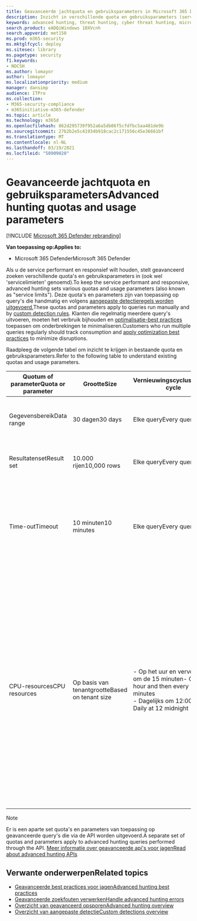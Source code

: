 ```yaml
---
title: Geavanceerde jachtquota en gebruiksparameters in Microsoft 365 Defender
description: Inzicht in verschillende quota en gebruiksparameters (servicelimieten) die ervoor zorgen dat de geavanceerde huntingservice reageert
keywords: advanced hunting, threat hunting, cyber threat hunting, microsoft threat protection, microsoft 365, mtp, m365, search, query, telemetry, schema, kusto, CPU limit, query limit, resources, maximum results, quota, parameters, allocation
search.product: eADQiWindows 10XVcnh
search.appverid: met150
ms.prod: m365-security
ms.mktglfcycl: deploy
ms.sitesec: library
ms.pagetype: security
f1.keywords:
- NOCSH
ms.author: lomayor
author: lomayor
ms.localizationpriority: medium
manager: dansimp
audience: ITPro
ms.collection:
- M365-security-compliance
- m365initiative-m365-defender
ms.topic: article
ms.technology: m365d
ms.openlocfilehash: 862d295739f952a6a5db06f5cfdfbc5aa481de9b
ms.sourcegitcommit: 27b2b2e5c41934b918cac2c171556c45e36661bf
ms.translationtype: MT
ms.contentlocale: nl-NL
ms.lasthandoff: 03/19/2021
ms.locfileid: "50909020"
---
```

# <a name="advanced-hunting-quotas-and-usage-parameters"></a><span data-ttu-id="81769-104">Geavanceerde jachtquota en gebruiksparameters</span><span class="sxs-lookup"><span data-stu-id="81769-104">Advanced hunting quotas and usage parameters</span></span>

[!INCLUDE [Microsoft 365 Defender rebranding](../includes/microsoft-defender.md)]


<span data-ttu-id="81769-105">**Van toepassing op:**</span><span class="sxs-lookup"><span data-stu-id="81769-105">**Applies to:**</span></span>
- <span data-ttu-id="81769-106">Microsoft 365 Defender</span><span class="sxs-lookup"><span data-stu-id="81769-106">Microsoft 365 Defender</span></span>

<span data-ttu-id="81769-107">Als u de service performant en responsief wilt houden, stelt geavanceerd zoeken verschillende quota's en gebruiksparameters in (ook wel 'servicelimieten' genoemd).</span><span class="sxs-lookup"><span data-stu-id="81769-107">To keep the service performant and responsive, advanced hunting sets various quotas and usage parameters (also known as "service limits").</span></span> <span data-ttu-id="81769-108">Deze quota's en parameters zijn van toepassing op query's die handmatig en volgens [aangepaste detectieregels worden uitgevoerd.](custom-detection-rules.md)</span><span class="sxs-lookup"><span data-stu-id="81769-108">These quotas and parameters apply to queries run manually and by [custom detection rules](custom-detection-rules.md).</span></span> <span data-ttu-id="81769-109">Klanten die regelmatig meerdere query's uitvoeren, moeten het verbruik bijhouden en [optimalisatie-best practices](advanced-hunting-best-practices.md) toepassen om onderbrekingen te minimaliseren.</span><span class="sxs-lookup"><span data-stu-id="81769-109">Customers who run multiple queries regularly should track consumption and [apply optimization best practices](advanced-hunting-best-practices.md) to minimize disruptions.</span></span>

<span data-ttu-id="81769-110">Raadpleeg de volgende tabel om inzicht te krijgen in bestaande quota en gebruiksparameters.</span><span class="sxs-lookup"><span data-stu-id="81769-110">Refer to the following table to understand existing quotas and usage parameters.</span></span>

| <span data-ttu-id="81769-111">Quotum of parameter</span><span class="sxs-lookup"><span data-stu-id="81769-111">Quota or parameter</span></span> | <span data-ttu-id="81769-112">Grootte</span><span class="sxs-lookup"><span data-stu-id="81769-112">Size</span></span> | <span data-ttu-id="81769-113">Vernieuwingscyclus</span><span class="sxs-lookup"><span data-stu-id="81769-113">Refresh cycle</span></span> | <span data-ttu-id="81769-114">Beschrijving</span><span class="sxs-lookup"><span data-stu-id="81769-114">Description</span></span> |
|--|--|--|--|
| <span data-ttu-id="81769-115">Gegevensbereik</span><span class="sxs-lookup"><span data-stu-id="81769-115">Data range</span></span> | <span data-ttu-id="81769-116">30 dagen</span><span class="sxs-lookup"><span data-stu-id="81769-116">30 days</span></span> | <span data-ttu-id="81769-117">Elke query</span><span class="sxs-lookup"><span data-stu-id="81769-117">Every query</span></span> | <span data-ttu-id="81769-118">Elke query kan gegevens opvragen van maximaal de afgelopen 30 dagen.</span><span class="sxs-lookup"><span data-stu-id="81769-118">Each query can look up data from up to the past 30 days.</span></span> |
| <span data-ttu-id="81769-119">Resultatenset</span><span class="sxs-lookup"><span data-stu-id="81769-119">Result set</span></span> | <span data-ttu-id="81769-120">10.000 rijen</span><span class="sxs-lookup"><span data-stu-id="81769-120">10,000 rows</span></span> | <span data-ttu-id="81769-121">Elke query</span><span class="sxs-lookup"><span data-stu-id="81769-121">Every query</span></span> | <span data-ttu-id="81769-122">Elke query kan maximaal 10.000 records retourneren.</span><span class="sxs-lookup"><span data-stu-id="81769-122">Each query can return up to 10,000 records.</span></span> |
| <span data-ttu-id="81769-123">Time-out</span><span class="sxs-lookup"><span data-stu-id="81769-123">Timeout</span></span> | <span data-ttu-id="81769-124">10 minuten</span><span class="sxs-lookup"><span data-stu-id="81769-124">10 minutes</span></span> | <span data-ttu-id="81769-125">Elke query</span><span class="sxs-lookup"><span data-stu-id="81769-125">Every query</span></span> | <span data-ttu-id="81769-126">Elke query kan maximaal 10 minuten duren.</span><span class="sxs-lookup"><span data-stu-id="81769-126">Each query can run for up to 10 minutes.</span></span> <span data-ttu-id="81769-127">Als de service niet binnen 10 minuten is voltooid, wordt er een fout weergegeven in de service.</span><span class="sxs-lookup"><span data-stu-id="81769-127">If it does not complete within 10 minutes, the service displays an error.</span></span>
| <span data-ttu-id="81769-128">CPU-resources</span><span class="sxs-lookup"><span data-stu-id="81769-128">CPU resources</span></span> | <span data-ttu-id="81769-129">Op basis van tenantgrootte</span><span class="sxs-lookup"><span data-stu-id="81769-129">Based on tenant size</span></span> | <span data-ttu-id="81769-130">- Op het uur en vervolgens om de 15 minuten</span><span class="sxs-lookup"><span data-stu-id="81769-130">- On the hour and then every 15 minutes</span></span><br><span data-ttu-id="81769-131">- Dagelijks om 12:00 uur</span><span class="sxs-lookup"><span data-stu-id="81769-131">- Daily at 12 midnight</span></span> | <span data-ttu-id="81769-132">De service dwingt het dagelijkse quotum en het quotum van 15 minuten afzonderlijk af.</span><span class="sxs-lookup"><span data-stu-id="81769-132">The service enforces the daily and the 15-minute quota separately.</span></span> <span data-ttu-id="81769-133">Voor elk quotum wordt in [de portal](advanced-hunting-errors.md) een fout weergegeven wanneer een query wordt uitgevoerd en de tenant meer dan 10% van de toegewezen resources heeft verbruikt.</span><span class="sxs-lookup"><span data-stu-id="81769-133">For each quota, the [portal displays an error](advanced-hunting-errors.md) whenever a query runs and the tenant has consumed over 10% of allocated resources.</span></span> <span data-ttu-id="81769-134">Query's worden geblokkeerd als de tenant 100% heeft bereikt tot na de volgende dagelijkse cyclus of 15 minuten.</span><span class="sxs-lookup"><span data-stu-id="81769-134">Queries are blocked if the tenant has reached 100% until after the next daily or 15-minute cycle.</span></span> |

>[!NOTE] 
><span data-ttu-id="81769-135">Er is een aparte set quota's en parameters van toepassing op geavanceerde query's die via de API worden uitgevoerd.</span><span class="sxs-lookup"><span data-stu-id="81769-135">A separate set of quotas and parameters apply to advanced hunting queries performed through the API.</span></span> [<span data-ttu-id="81769-136">Meer informatie over geavanceerde api's voor jagen</span><span class="sxs-lookup"><span data-stu-id="81769-136">Read about advanced hunting APIs</span></span>](./api-advanced-hunting.md)

## <a name="related-topics"></a><span data-ttu-id="81769-137">Verwante onderwerpen</span><span class="sxs-lookup"><span data-stu-id="81769-137">Related topics</span></span>

- [<span data-ttu-id="81769-138">Geavanceerde best practices voor jagen</span><span class="sxs-lookup"><span data-stu-id="81769-138">Advanced hunting best practices</span></span>](advanced-hunting-best-practices.md)
- [<span data-ttu-id="81769-139">Geavanceerde zoekfouten verwerken</span><span class="sxs-lookup"><span data-stu-id="81769-139">Handle advanced hunting errors</span></span>](advanced-hunting-errors.md)
- [<span data-ttu-id="81769-140">Overzicht van geavanceerd opsporen</span><span class="sxs-lookup"><span data-stu-id="81769-140">Advanced hunting overview</span></span>](advanced-hunting-overview.md)
- [<span data-ttu-id="81769-141">Overzicht van aangepaste detectie</span><span class="sxs-lookup"><span data-stu-id="81769-141">Custom detections overview</span></span>](custom-detections-overview.md)